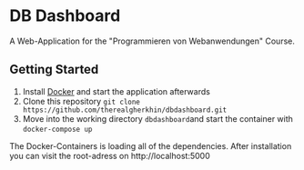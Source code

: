 # DB Dashboard
A Web-Application for the "Programmieren von Webanwendungen" Course.

## Getting Started
1. Install [Docker](https://www.docker.com/products/docker-desktop) and start the application afterwards
2. Clone this repository ```git clone https://github.com/therealgherkhin/dbdashboard.git```
3. Move into the working directory ```dbdashboard```and start the container with ```docker-compose up```

The Docker-Containers is loading all of the dependencies. After installation you can visit the root-adress on http://localhost:5000
